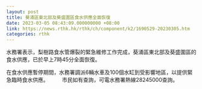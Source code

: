 ```yaml
---
layout: post
title: 葵涌區東北部及葵盛圍區食水供應全面恢復
date: 2023-03-05 08:43:09.000000000 +08:00
link: https://news.rthk.hk/rthk/ch/component/k2/1690529-20230305.htm
categories: rthk
---
```


水務署表示，梨樹路食水管爆裂的緊急維修工作完成，葵涌區東北部及葵盛圍區的食水供應，已於早上7時45分全面恢復。

在食水供應暫停期間，水務署調派6輛水車及100個水缸到受影響地區，以提供緊急臨時食水供應。
　　 
市民如有查詢，可電水務署熱線28245000查詢。
